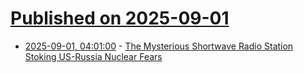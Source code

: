 # [Published on 2025-09-01](index.md)

* [2025-09-01, 04:01:00](https://soylentnews.org/article.pl?sid=25/08/30/157235&from=rss) - [The Mysterious Shortwave Radio Station Stoking US-Russia Nuclear Fears](https://soylentnews.org/article.pl?sid=25/08/30/157235&from=rss)
